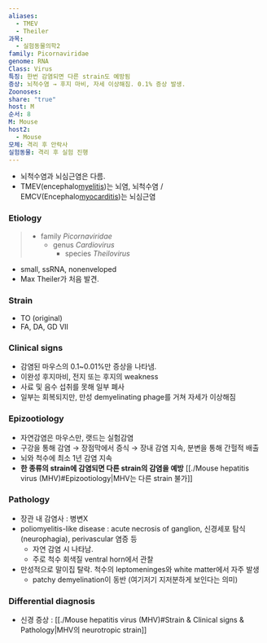 ```yaml
---
aliases:
  - TMEV
  - Theiler
과목:
  - 실험동물의학2
family: Picornaviridae
genome: RNA
Class: Virus
특징: 한번 감염되면 다른 strain도 예방됨
증상: 뇌척수염 → 후지 마비, 자세 이상해짐. 0.1% 증상 발생.
Zoonoses: 
share: "true"
host: M
순서: 8
M: Mouse
host2:
  - Mouse
모체: 격리 후 안락사
실험동물: 격리 후 실험 진행
---
```


- 뇌척수염과 뇌심근염은 다름.
- TMEV(encephalo<u>myelitis</u>)는 뇌염, 뇌척수염 / EMCV(Encephalo<u>myocarditis</u>)는 뇌심근염
### Etiology
> - family *Picornaviridae*
> 	- genus *Cardiovirus*
> 		- species *Theilovirus*

- small, ssRNA, nonenveloped
- Max Theiler가 처음 발견.
### Strain
- TO (original)
- FA, DA, GD VII
### Clinical signs
- 감염된 마우스의 0.1~0.01%만 증상을 나타냄. 
- 이완성 후지마비, 전지 또는 후지의 weakness
- 사료 및 음수 섭취를 못해 일부 폐사
- 일부는 회복되지만, 만성 demyelinating phage를 거쳐 자세가 이상해짐

### Epizootiology
- 자연감염은 마우스만, 랫드는 실험감염
- 구강을 통해 감염 → 장점막에서 증식 → 장내 감염 지속, 분변을 통해 간헐적 배출
- 뇌와 척수에 최소 1년 감염 지속
- **한 종류의 strain에 감염되면 다른 strain의 감염을 예방** [[./Mouse hepatitis virus (MHV)#Epizootiology|MHV는 다른 strain 불가]]
### Pathology
 - 장관 내 감염사 : 병변X
 - poliomyelitis-like disease : acute necrosis of ganglion, 신경세포 탐식(neurophagia), perivascular 염증 등
	 - 자연 감염 시 나타남.
	 - 주로 척수 회색질 ventral horn에서 관찰
 - 만성적으로 말이집 탈락. 척수의 leptomeninges와 white matter에서 자주 발생
	 - patchy demyelination이 동반 (여기저기 지저분하게 보인다는 의미)
### Differential diagnosis
- 신경 증상 : [[./Mouse hepatitis virus (MHV)#Strain & Clinical signs & Pathology|MHV의 neurotropic strain]]

